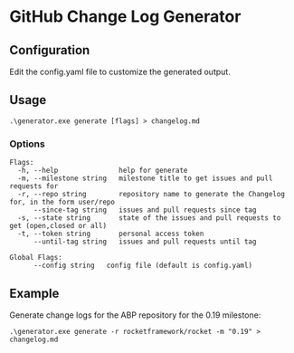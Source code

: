 # GitHub Change Log Generator

## Configuration

Edit the config.yaml file to customize the generated output.

## Usage

```
.\generator.exe generate [flags] > changelog.md
```

### Options

```
Flags:
  -h, --help               help for generate
  -m, --milestone string   milestone title to get issues and pull requests for
  -r, --repo string        repository name to generate the Changelog for, in the form user/repo
      --since-tag string   issues and pull requests since tag
  -s, --state string       state of the issues and pull requests to get (open,closed or all)
  -t, --token string       personal access token
      --until-tag string   issues and pull requests until tag

Global Flags:
      --config string   config file (default is config.yaml)
```

## Example

Generate change logs for the ABP repository for the 0.19 milestone:

````
.\generator.exe generate -r rocketframework/rocket -m "0.19" > changelog.md
````

